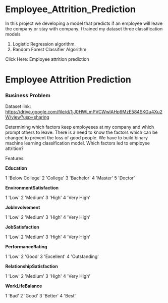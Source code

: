 # Employee_Attrition_Prediction
In this project we developing a model that predicts if an employee  will leave the company or stay with company.
I trained my dataset three classification models 
1. Logistic Regression algorithm.
2. Random Forest Classifier Algorithm


Click Here: Employee attrition prediction

# Employee Attrition Prediction

### Business Problem

Dataset link: https://drive.google.com/file/d/1jJ0HWLmPVCWwlAHp9MzE584SKGu4Xu2W/view?usp=sharing

Determining which factors keep employeees at my company and which prompt others to leave. There is a need to know the factors which can be changed to prevent the loss of good people. We have to build binary machine learning classification model.
Which factors led to employee attrition?

Features:

**Education**

1 'Below College' 2 'College' 3 'Bachelor' 4 'Master' 5 'Doctor'

**EnvironmentSatisfaction**

1 'Low' 2 'Medium' 3 'High' 4 'Very High'

**JobInvolvement**

1 'Low' 2 'Medium' 3 'High' 4 'Very High'

**JobSatisfaction**

1 'Low' 2 'Medium' 3 'High' 4 'Very High'

**PerformanceRating**

1 'Low' 2 'Good' 3 'Excellent' 4 'Outstanding'

**RelationshipSatisfaction**

1 'Low' 2 'Medium' 3 'High' 4 'Very High'

**WorkLifeBalance**

1 'Bad' 2 'Good' 3 'Better' 4 'Best'
